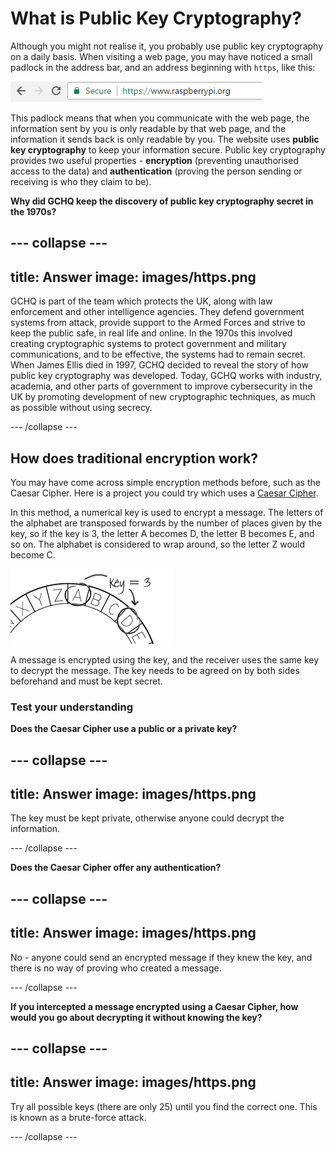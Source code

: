 # What is Public Key Cryptography?

Although you might not realise it, you probably use public key cryptography on a daily basis. When visiting a web page, you may have noticed a small padlock in the address bar, and an address beginning with `https`, like this:

  ![HTTPS webpage](images/https.png)

This padlock means that when you communicate with the web page, the information sent by you is only readable by that web page, and the information it sends back is only readable by you. The website uses **public key cryptography** to keep your information secure. Public key cryptography provides two useful properties - __encryption__ (preventing unauthorised access to the data) and __authentication__ (proving the person sending or receiving is who they claim to be).

**Why did GCHQ keep the discovery of public key cryptography secret in the 1970s?**

--- collapse ---
---
title: Answer
image: images/https.png
---

GCHQ is part of the team which protects the UK, along with law enforcement and other intelligence agencies. They defend government systems from attack, provide support to the Armed Forces and strive to keep the public safe, in real life and online. In the 1970s this involved creating cryptographic systems to protect government and military communications, and to be effective, the systems had to remain secret. When James Ellis died in 1997, GCHQ decided to reveal the story of how public key cryptography was developed. Today, GCHQ works with industry, academia, and other parts of government to improve cybersecurity in the UK by promoting development of new cryptographic techniques, as much as possible without using secrecy.

--- /collapse ---

## How does traditional encryption work?

You may have come across simple encryption methods before, such as the Caesar Cipher. Here is a project you could try which uses a [Caesar Cipher](https://codeclubprojects.org/en-GB/python/secret-messages/).

In this method, a numerical key is used to encrypt a message. The letters of the alphabet are transposed forwards by the number of places given by the key, so if the key is 3, the letter A becomes D, the letter B becomes E, and so on. The alphabet is considered to wrap around, so the letter Z would become C.

  ![Caesar cipher example](images/messages-wheel-eg.png)

A message is encrypted using the key, and the receiver uses the same key to decrypt the message. The key needs to be agreed on by both sides beforehand and must be kept secret.

### Test your understanding

**Does the Caesar Cipher use a public or a private key?**

--- collapse ---
---
title: Answer
image: images/https.png
---

The key must be kept private, otherwise anyone could decrypt the information.

--- /collapse ---

**Does the Caesar Cipher offer any authentication?**

--- collapse ---
---
title: Answer
image: images/https.png
---

No - anyone could send an encrypted message if they knew the key, and there is no way of proving who created a message.

--- /collapse ---

**If you intercepted a message encrypted using a Caesar Cipher, how would you go about decrypting it without knowing the key?**

--- collapse ---
---
title: Answer
image: images/https.png
---

Try all possible keys (there are only 25) until you find the correct one. This is known as a brute-force attack.

--- /collapse ---
